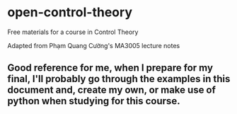 # open-control-theory

Free materials for a course in Control Theory

Adapted from Phạm Quang Cường's MA3005 lecture notes


## Good reference for me, when I prepare for my final, I'll probably go through the examples in this document and, create my own, or make use of python when studying for this course.